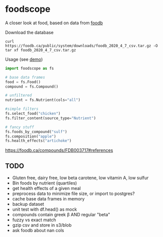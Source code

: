 # foodscope

A closer look at food, based on data from [foodb](https://foodb.ca/)

Download the database
```
curl https://foodb.ca/public/system/downloads/foodb_2020_4_7_csv.tar.gz -O
tar xf foodb_2020_4_7_csv.tar.gz
```

Usage (see [demo](foodscope/demo.py))

```python
import foodscope as fs

# base data frames
food = fs.Food()
compound = fs.Compound()

# unfiltered
nutrient = fs.Nutrient(cols="all")

#simple filters
fs.select_food("chicken")
fs.filter_content(source_type="Nutrient")

# fancy stuff
fs.foods_by_compound("sulf")
fs.composition("apple")
fs.health_effects("artichoke")
```

https://foodb.ca/compounds/FDB003717#references

## TODO
- Gluten free, dairy free, low beta carotene, low vitamin A, low sulfur
- Bin foods by nutrient (quartiles)
- get health effects of a given meal
- preprocess data to minimize file size, or import to postgres?
- cache base data frames in memory
- backup dataset
- unit test with df.head() as mock
- compounds contain greek β AND regular "beta"
- fuzzy vs exact match
- gzip csv and store in s3/blob
- ask foodb about nan cols
